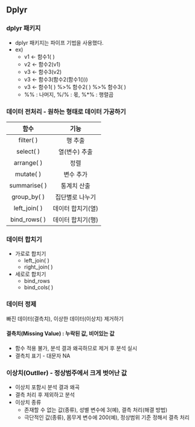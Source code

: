 ## Dplyr

### dplyr 패키지

- dplyr 패키지는 파이프 기법을 사용했다.
- ex)
  - v1 <- 함수1( )
  - v2 <- 함수2(v1)
  - v3 <- 함수3(v2)
  - v3 <- 함수3(함수2(함수1()))
  - v3 <- 함수1( ) %>% 함수2( ) %>% 함수3( )
  - %% : 나머지,   %/% : 몫,    %*% : 행렬곱

### 데이터 전처리 - 원하는 형태로 데이터 가공하기

|     함수     |       기능        |
| :----------: | :---------------: |
|  filter( )   |      행 추출      |
|  select( )   |   열(변수) 추출   |
|  arrange( )  |       정렬        |
|  mutate( )   |     변수 추가     |
| summarise( ) |    통계치 산출    |
| group_by( )  |  집단별로 나누기  |
| left_join( ) | 데이터 합치기(열) |
| bind_rows( ) | 데이터 합치기(행) |



### 데이터 합치기

- 가로로 합치기
  - left_join( )
  - right_join( )
- 세로로 합치기
  - bind_rows
  - bind_cols( )



### 데이터 정제

빠진 데이터(결측치), 이상한 데이터(이상치) 제거하기



#### 결측치(Missing Value) : 누락된 값, 비어있는 값

- 함수 적용 불가, 분석 결과 왜곡하므로 제거 후 분석 실시
- 결측치 표기 - 대문자 NA



### 이상치(Outller) - 정상범주에서 크게 벗어난 값

- 이상치 포함시 분석 결과 왜곡
- 결측 처리 후 제외하고 분석
- 이상치 종류
  - 존재할 수 없는 값(종류),   성별 변수에 3(예),   결측 처리(해결 방법)
  - 극단적인 값(종류),   몸무게 변수에 200(예),   정상범위 기준 정해서 결측 처리

